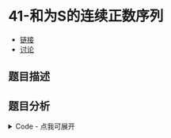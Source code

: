 # 41-和为S的连续正数序列

- [链接](https://www.nowcoder.com/practice/c451a3fd84b64cb19485dad758a55ebe)
- [讨论](https://www.nowcoder.com/questionTerminal/c451a3fd84b64cb19485dad758a55ebe)

## 题目描述

## 题目分析

<details>
<summary>Code - 点我可展开</summary>

<<<@/books/code/jz/41.cpp

</details>

